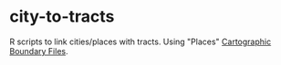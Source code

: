 # city-to-tracts

R scripts to link cities/places with tracts. Using "Places" [Cartographic Boundary Files](https://www.census.gov/geographies/mapping-files/time-series/geo/cartographic-boundary.html).
